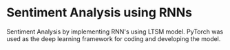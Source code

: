# Sentiment Analysis using RNNs

Sentiment Analysis by implementing RNN's using LTSM model. PyTorch was used as the deep learning framework for coding and developing the model.
